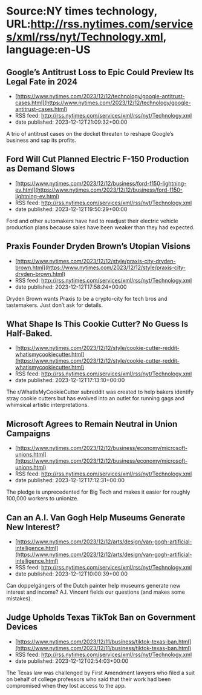 # Source:NY times technology, URL:http://rss.nytimes.com/services/xml/rss/nyt/Technology.xml, language:en-US

## Google’s Antitrust Loss to Epic Could Preview Its Legal Fate in 2024
 - [https://www.nytimes.com/2023/12/12/technology/google-antitrust-cases.html](https://www.nytimes.com/2023/12/12/technology/google-antitrust-cases.html)
 - RSS feed: http://rss.nytimes.com/services/xml/rss/nyt/Technology.xml
 - date published: 2023-12-12T21:09:32+00:00

A trio of antitrust cases on the docket threaten to reshape Google’s business and sap its profits.

## Ford Will Cut Planned Electric F-150 Production as Demand Slows
 - [https://www.nytimes.com/2023/12/12/business/ford-f150-lightning-ev.html](https://www.nytimes.com/2023/12/12/business/ford-f150-lightning-ev.html)
 - RSS feed: http://rss.nytimes.com/services/xml/rss/nyt/Technology.xml
 - date published: 2023-12-12T19:50:29+00:00

Ford and other automakers have had to readjust their electric vehicle production plans because sales have been weaker than they had expected.

## Praxis Founder Dryden Brown’s Utopian Visions
 - [https://www.nytimes.com/2023/12/12/style/praxis-city-dryden-brown.html](https://www.nytimes.com/2023/12/12/style/praxis-city-dryden-brown.html)
 - RSS feed: http://rss.nytimes.com/services/xml/rss/nyt/Technology.xml
 - date published: 2023-12-12T17:58:24+00:00

Dryden Brown wants Praxis to be a crypto-city for tech bros and tastemakers. Just don’t ask for details.

## What Shape Is This Cookie Cutter? No Guess Is Half-Baked.
 - [https://www.nytimes.com/2023/12/12/style/cookie-cutter-reddit-whatismycookiecutter.html](https://www.nytimes.com/2023/12/12/style/cookie-cutter-reddit-whatismycookiecutter.html)
 - RSS feed: http://rss.nytimes.com/services/xml/rss/nyt/Technology.xml
 - date published: 2023-12-12T17:13:10+00:00

The r/WhatIsMyCookieCutter subreddit was created to help bakers identify stray cookie cutters but has evolved into an outlet for running gags and whimsical artistic interpretations.

## Microsoft Agrees to Remain Neutral in Union Campaigns
 - [https://www.nytimes.com/2023/12/12/business/economy/microsoft-unions.html](https://www.nytimes.com/2023/12/12/business/economy/microsoft-unions.html)
 - RSS feed: http://rss.nytimes.com/services/xml/rss/nyt/Technology.xml
 - date published: 2023-12-12T17:12:31+00:00

The pledge is unprecedented for Big Tech and makes it easier for roughly 100,000 workers to unionize.

## Can an A.I. Van Gogh Help Museums Generate New Interest?
 - [https://www.nytimes.com/2023/12/12/arts/design/van-gogh-artificial-intelligence.html](https://www.nytimes.com/2023/12/12/arts/design/van-gogh-artificial-intelligence.html)
 - RSS feed: http://rss.nytimes.com/services/xml/rss/nyt/Technology.xml
 - date published: 2023-12-12T10:00:39+00:00

Can doppelgängers of the Dutch painter help museums generate new interest and income? A.I. Vincent fields our questions (and makes some mistakes).

## Judge Upholds Texas TikTok Ban on Government Devices
 - [https://www.nytimes.com/2023/12/11/business/tiktok-texas-ban.html](https://www.nytimes.com/2023/12/11/business/tiktok-texas-ban.html)
 - RSS feed: http://rss.nytimes.com/services/xml/rss/nyt/Technology.xml
 - date published: 2023-12-12T02:54:03+00:00

The Texas law was challenged by First Amendment lawyers who filed a suit on behalf of college professors who said that their work had been compromised when they lost access to the app.

